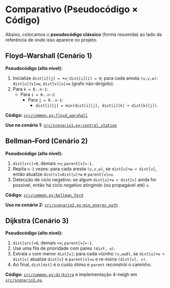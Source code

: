 
# Comparativo (Pseudocódigo × Código)

Abaixo, colocamos o **pseudocódigo clássico** (forma resumida) ao lado da referência
de onde isso aparece no projeto.

## Floyd–Warshall (Cenário 1)

**Pseudocódigo (alto nível):**

1. Inicialize `dist[i][j] = +∞`; `dist[i][i] = 0`; para cada aresta `(u,v,w)`: `dist[u][v]=w`, `dist[v][u]=w` (grafo não-dirigido).
2. Para `k = 0..n-1`:
   - Para `i = 0..n-1`:
     - Para `j = 0..n-1`:
       - `dist[i][j] = min(dist[i][j], dist[i][k] + dist[k][j])`.

**Código:** [`src/common.py:floyd_warshall`](src/common.py)

**Uso no cenário 1:** [`src/scenario1.py:central_station`](src/scenario1.py)

## Bellman–Ford (Cenário 2)

**Pseudocódigo (alto nível):**

1. `dist[src]=0`, demais `+∞`; `parent[v]=-1`.
2. Repita `n-1` vezes: para cada aresta `(u,v,w)`, se `dist[u]+w < dist[v]`, então
   atualize `dist[v]=dist[u]+w` e `parent[v]=u`.
3. Detecção de ciclo negativo: se algum `dist[u]+w < dist[v]` ainda for possível,
   então há ciclo negativo atingindo (ou propagável até) `v`.

**Código:** [`src/common.py:bellman_ford`](src/common.py)

**Uso no cenário 2:** [`src/scenario2.py:min_energy_path`](src/scenario2.py)

## Dijkstra (Cenário 3)

**Pseudocódigo (alto nível):**

1. `dist[src]=0`, demais `+∞`; `parent[v]=-1`.
2. Use uma fila de prioridade com pares `(dist, u)`.
3. Extraia `u` com menor `dist[u]`; para cada vizinho `(v,w≥0)`, se `dist[u]+w < dist[v]`
   atualize `dist[v]` e `parent[v]=u` e re-insira `(dist[v], v)`.
4. Ao final, `dist[dst]` é o custo ótimo e `parent` reconstrói o caminho.

**Código:** [`src/common.py:dijkstra`](src/common.py) e implementação 4-neigh em
[`src/scenario3.py`](src/scenario3.py).
